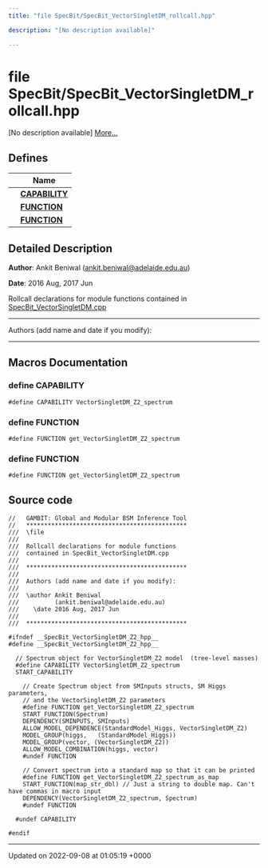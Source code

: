 ```yaml
---
title: "file SpecBit/SpecBit_VectorSingletDM_rollcall.hpp"

description: "[No description available]"

---
```


# file SpecBit/SpecBit_VectorSingletDM_rollcall.hpp

[No description available] [More...](#detailed-description)

## Defines

|                | Name           |
| -------------- | -------------- |
|  | **[CAPABILITY](/documentation/code/files/specbit__vectorsingletdm__rollcall_8hpp/)**  |
|  | **[FUNCTION](/documentation/code/files/specbit__vectorsingletdm__rollcall_8hpp/)**  |
|  | **[FUNCTION](/documentation/code/files/specbit__vectorsingletdm__rollcall_8hpp/)**  |

## Detailed Description


**Author**: Ankit Beniwal ([ankit.beniwal@adelaide.edu.au](mailto:ankit.beniwal@adelaide.edu.au)) 

**Date**: 2016 Aug, 2017 Jun

Rollcall declarations for module functions contained in [SpecBit_VectorSingletDM.cpp](/documentation/code/files/specbit__vectorsingletdm_8cpp/)



------------------

Authors (add name and date if you modify):



------------------




## Macros Documentation

### define CAPABILITY

```
#define CAPABILITY VectorSingletDM_Z2_spectrum
```


### define FUNCTION

```
#define FUNCTION get_VectorSingletDM_Z2_spectrum
```


### define FUNCTION

```
#define FUNCTION get_VectorSingletDM_Z2_spectrum
```


## Source code

```
//   GAMBIT: Global and Modular BSM Inference Tool
//   *********************************************
///  \file
///
///  Rollcall declarations for module functions
///  contained in SpecBit_VectorSingletDM.cpp
///
///  *********************************************
///
///  Authors (add name and date if you modify):
///
///  \author Ankit Beniwal
///          (ankit.beniwal@adelaide.edu.au)
///    \date 2016 Aug, 2017 Jun
///
///  *********************************************

#ifndef __SpecBit_VectorSingletDM_Z2_hpp__
#define __SpecBit_VectorSingletDM_Z2_hpp__

  // Spectrum object for VectorSingletDM_Z2 model  (tree-level masses)
  #define CAPABILITY VectorSingletDM_Z2_spectrum
  START_CAPABILITY

    // Create Spectrum object from SMInputs structs, SM Higgs parameters,
    // and the VectorSingletDM_Z2 parameters
    #define FUNCTION get_VectorSingletDM_Z2_spectrum
    START_FUNCTION(Spectrum)
    DEPENDENCY(SMINPUTS, SMInputs)
    ALLOW_MODEL_DEPENDENCE(StandardModel_Higgs, VectorSingletDM_Z2)
    MODEL_GROUP(higgs,   (StandardModel_Higgs))
    MODEL_GROUP(vector, (VectorSingletDM_Z2))
    ALLOW_MODEL_COMBINATION(higgs, vector)
    #undef FUNCTION

    // Convert spectrum into a standard map so that it can be printed
    #define FUNCTION get_VectorSingletDM_Z2_spectrum_as_map
    START_FUNCTION(map_str_dbl) // Just a string to double map. Can't have commas in macro input
    DEPENDENCY(VectorSingletDM_Z2_spectrum, Spectrum)
    #undef FUNCTION

  #undef CAPABILITY

#endif
```


-------------------------------

Updated on 2022-09-08 at 01:05:19 +0000
